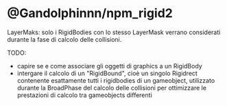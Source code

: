 # @Gandolphinnn/npm_rigid2

LayerMaks: solo i RigidBodies con lo stesso LayerMask verrano considerati durante la fase di calcolo delle collisioni.

TODO:
- capire se e come associare gli oggetti di graphics a un RigidBody
- intergare il calcolo di un "RigidBound", cioè un singolo Rigidrect contenente esattamente tutti i rigidbodies di un gameobject, utilizzato durante la BroadPhase del calcolo delle collisioni per ottimizzare le prestazioni di calcolo tra gameobjects differenti